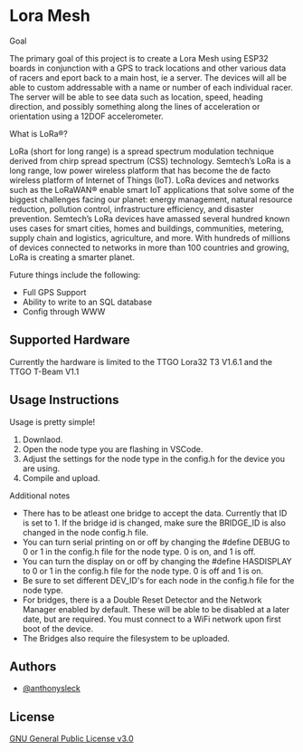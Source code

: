 # Lora Mesh

Goal

The primary goal of this project is to create a Lora Mesh using ESP32 boards in conjunction with a GPS to track locations and other various data of racers and eport back to a main host, ie a server. The devices will all be able to custom addressable with a name or number of each individual racer. The server will be able to see data such as location, speed, heading direction, and possibly something along the lines of acceleration or orientation using a 12DOF accelerometer.

What is LoRa®?

LoRa (short for long range) is a spread spectrum modulation technique derived from chirp spread spectrum (CSS) technology. Semtech’s LoRa is a long range, low power wireless platform that has become the de facto wireless platform of Internet of Things (IoT). LoRa devices and networks such as the LoRaWAN® enable smart IoT applications that solve some of the biggest challenges facing our planet: energy management, natural resource reduction, pollution control, infrastructure efficiency, and disaster prevention. Semtech’s LoRa devices have amassed several hundred known uses cases for smart cities, homes and buildings, communities, metering, supply chain and logistics, agriculture, and more. With hundreds of millions of devices connected to networks in more than 100 countries and growing, LoRa is creating a smarter planet.

Future things include the following:
- Full GPS Support
- Ability to write to an SQL database
- Config through WWW

## Supported Hardware

Currently the hardware is limited to the TTGO Lora32 T3 V1.6.1 and the TTGO T-Beam V1.1

##  Usage Instructions

Usage is pretty simple!
1. Downlaod.
2. Open the node type you are flashing in VSCode.
3. Adjust the settings for the node type in the config.h for the device you are using.
4. Compile and upload.

Additional notes
- There has to be atleast one bridge to accept the data. Currently that ID is set to 1. If the bridge id is changed, make sure the BRIDGE_ID is also changed in the node config.h file.
- You can turn serial printing on or off by changing the #define DEBUG to 0 or 1 in the config.h file for the node type. 0 is on, and 1 is off.
- You can turn the display on or off by changing the #define HASDISPLAY to 0 or 1 in the config.h file for the node type. 0 is off and 1 is on.
- Be sure to set different DEV_ID's for each node in the config.h file for the node type.
- For bridges, there is a a Double Reset Detector and the Network Manager enabled by default. These will be able to be disabled at a later date, but are required. You must connect to a WiFi network upon first boot of the device.
- The Bridges also require the filesystem to be uploaded.

## Authors

- [@anthonysleck](https://www.github.com/anthonysleck)


## License

[GNU General Public License v3.0 ](https://choosealicense.com/licenses/gpl-3.0/)
